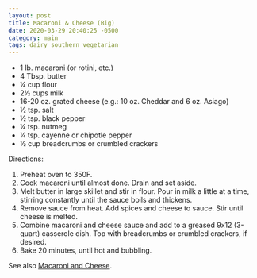 ```yaml
---
layout: post
title: Macaroni & Cheese (Big)
date: 2020-03-29 20:40:25 -0500
category: main
tags: dairy southern vegetarian
---
```

<ul>
	<li>1 lb. macaroni (or rotini, etc.)</li>
	<li>4 Tbsp. butter</li>
	<li>¼ cup flour</li>
	<li>2½ cups milk</li>
	<li>16-20 oz. grated cheese (e.g.: 10 oz. Cheddar and 6 oz. Asiago)</li>
	<li>½ tsp. salt</li>
	<li>½ tsp. black pepper</li>
	<li>¼ tsp. nutmeg</li>
	<li>¼ tsp. cayenne or chipotle pepper</li>
	<li>½ cup breadcrumbs or crumbled crackers</li>
</ul>
Directions:  
<ol>
	<li>Preheat oven to 350F.</li>
	<li>Cook macaroni until almost done. Drain and set aside.</li>
	<li>Melt butter in large skillet and stir in flour. Pour in milk a little at a time, stirring constantly until the sauce boils and thickens.</li>
	<li>Remove sauce from heat. Add spices and cheese to sauce. Stir until cheese is melted.</li>
	<li>Combine macaroni and cheese sauce and add to a greased 9x12 (3-quart) casserole dish. Top with breadcrumbs or crumbled crackers, if desired.</li>
	<li>Bake 20 minutes, until hot and bubbling.</li>
</ol>
See also <a href="https://escowles.github.io/recipes/main/1970/01/01/macaroni-cheese.html">Macaroni and Cheese</a>.  
